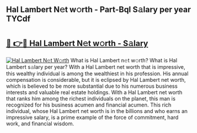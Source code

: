 ## Hal Lambert N𝚎t w𝚘rth - Part-Bql S𝚊lary per year TYCdf

# <h2><a href="http://gc4mpyg.nevu.top/?p=Hal+Lambert">🔗 👉🔴 Hal Lambert N𝚎t w𝚘rth - S𝚊lary</a></h2>

[![Hal Lambert N𝚎t W𝚘rth](https://i.imgur.com/Oavwk0R.jpeg)](http://gc4mpyg.nevu.top/?p=Hal+Lambert)
What is Hal Lambert n𝚎t w𝚘rth? What is Hal Lambert s𝚊lary per year?
With a Hal Lambert net worth that is impressive, this wealthy individual is among the wealthiest in his profession. His annual compensation is considerable, but it is eclipsed by Hal Lambert net worth, which is believed to be more substantial due to his numerous business interests and valuable real estate holdings. With a Hal Lambert net worth that ranks him among the richest individuals on the planet, this man is recognized for his business acumen and financial acumen. This rich individual, whose Hal Lambert net worth is in the billions and who earns an impressive salary, is a prime example of the force of commitment, hard work, and financial wisdom.
